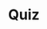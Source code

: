 ---
title: "Quiz"
passing_percentage: 70
layout: "test"
type: "test"
questions:
  - id: "q1"
    text: "Which ports does the edge-stack Service listen on for HTTP and HTTPS traffic?"
    type: "single-answer"
    marks: 2
    options:
      - id: "a"
        text: "8080 and 8443"
      - id: "b"
        text: "80 and 443"
        is_correct: true
      - id: "c"
        text: "8000 and 8443"
      - id: "d"
        text: "9000 and 9443"
  - id: "q2"
    text: "Which components are part of the Ambassador Edge Stack system shown in the design?"
    type: "multiple-answers"
    marks: 2
    options:
      - id: "a"
        text: "edge-stack-agent Deployment"
        is_correct: true
      - id: "b"
        text: "edge-stack-admin Service"
        is_correct: true
      - id: "c"
        text: "nginx-controller"
      - id: "d"
        text: "kube-proxy"
  - id: "q3"
    text: "What do services use to specify communication endpoints?"
    type: "short_answer" 
    marks: 2
    correct_answer: "Port" 
---
